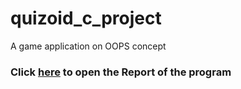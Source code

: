 # quizoid_c_project
A game application on OOPS concept
### Click [here](/https://github.com/KhushiJain2810/quizoid_c_project/blob/master/Report.pdf) to open the Report of the program
